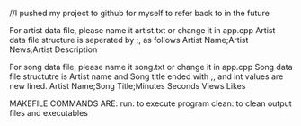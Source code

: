 //I pushed my project to github for myself to refer back to in the future

For artist data file, please name it artist.txt or change it in app.cpp
Artist data file structure is seperated by ;, as follows
Artist Name;Artist News;Artist Description

For song data file, please name it song.txt or change it in app.cpp
Song data file structutre is Artist name and Song title ended with ;, and int values are new lined.
Artist Name;Song Title;Minutes
Seconds
Views
Likes

MAKEFILE COMMANDS ARE:
run: to execute program
clean: to clean output files and executables
